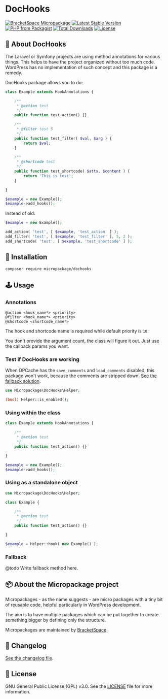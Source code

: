 # DocHooks

[![BracketSpace Micropackage](https://img.shields.io/badge/BracketSpace-Micropackage-brightgreen)](https://bracketspace.com)
[![Latest Stable Version](https://poser.pugx.org/micropackage/dochooks/v/stable)](https://packagist.org/packages/micropackage/dochooks)
[![PHP from Packagist](https://img.shields.io/packagist/php-v/micropackage/dochooks.svg)](https://packagist.org/packages/micropackage/dochooks)
[![Total Downloads](https://poser.pugx.org/micropackage/dochooks/downloads)](https://packagist.org/packages/micropackage/dochooks)
[![License](https://poser.pugx.org/micropackage/dochooks/license)](https://packagist.org/packages/micropackage/dochooks)

## 🧬 About DocHooks

The Laravel or Symfony projects are using method annotations for various things. This helps to have the project organized without too much code. WordPress has no implementation of such concept and this package is a remedy.

DocHooks package allows you to do:

```php
class Example extends HookAnnotations {

	/**
	 * @action test
	 */
	public function test_action() {}

	/**
	 * @filter test 5
	 */
	public function test_filter( $val, $arg ) {
		return $val;
	}

	/**
	 * @shortcode test
	 */
	public function test_shortcode( $atts, $content ) {
		return 'This is test';
	}

}

$example = new Example();
$example->add_hooks();
```

Instead of old:

```php
$example = new Example();

add_action( 'test', [ $example, 'test_action' ] );
add_filter( 'test', [ $example, 'test_filter' ], 5, 2 );
add_shortcode( 'test', [ $example, 'test_shortcode' ] );
```

## 💾 Installation

``` bash
composer require micropackage/dochooks
```

## 🕹 Usage

### Annotations

```
@action <hook_name*> <priority>
@filter <hook_name*> <priority>
@shortcode <shortcode_name*>
```

The hook and shortcode name is required while default priority is `10`.

You don't provide the argument count, the class will figure it out. Just use the callback params you want.

### Test if DocHooks are working

When OPCache has the `save_comments` and `load_comments` disabled, this package won't work, because the comments are stripped down. [See the fallback solution](#fallback).

```php
use Micropackage\DocHooks\Helper;

(bool) Helper::is_enabled();
```

### Using within the class

```php
class Example extends HookAnnotations {

	/**
	 * @action test
	 */
	public function test_action() {}

}

$example = new Example();
$example->add_hooks();
```

### Using as a standalone object

```php
use Micropackage\DocHooks\Helper;

class Example {

	/**
	 * @action test
	 */
	public function test_action() {}

}

$example = Helper::hook( new Example() );
```

### Fallback

@todo Write fallback method here.

## 📦 About the Micropackage project

Micropackages - as the name suggests - are micro packages with a tiny bit of reusable code, helpful particularly in WordPress development.

The aim is to have multiple packages which can be put together to create something bigger by defining only the structure.

Micropackages are maintained by [BracketSpace](https://bracketspace.com).

## 📖 Changelog

[See the changelog file](./CHANGELOG.md).

## 📃 License

GNU General Public License (GPL) v3.0. See the [LICENSE](./LICENSE) file for more information.
